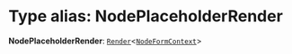 # Type alias: NodePlaceholderRender

**NodePlaceholderRender**: [`Render`](/en/auto-docs/form-core/types/Render.md)<[`NodeFormContext`](/en/auto-docs/form-core/interfaces/NodeFormContext.md)>
